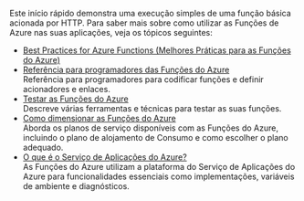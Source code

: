 
Este início rápido demonstra uma execução simples de uma função básica acionada por HTTP. Para saber mais sobre como utilizar as Funções de Azure nas suas aplicações, veja os tópicos seguintes:

* [Best Practices for Azure Functions (Melhores Práticas para as Funções do Azure)](../articles/azure-functions/functions-best-practices.md)
* [Referência para programadores das Funções do Azure](../articles/azure-functions/functions-reference.md)  
  Referência para programadores para codificar funções e definir acionadores e enlaces.
* [Testar as Funções do Azure](../articles/azure-functions/functions-test-a-function.md)  
  Descreve várias ferramentas e técnicas para testar as suas funções.
* [Como dimensionar as Funções do Azure](../articles/azure-functions/functions-scale.md)  
  Aborda os planos de serviço disponíveis com as Funções do Azure, incluindo o plano de alojamento de Consumo e como escolher o plano adequado. 
* [O que é o Serviço de Aplicações do Azure?](../articles/app-service/app-service-value-prop-what-is.md)  
  As Funções do Azure utilizam a plataforma do Serviço de Aplicações do Azure para funcionalidades essenciais como implementações, variáveis de ambiente e diagnósticos. 

<!--HONumber=Feb17_HO1-->



